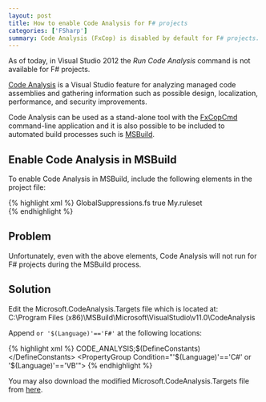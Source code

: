 ```yaml
---
layout: post
title: How to enable Code Analysis for F# projects
categories: ['FSharp']
summary: Code Analysis (FxCop) is disabled by default for F# projects. But if you're eager to know what FxCop can report on F# code, here's how to enable it.
---
```


As of today, in Visual Studio 2012 the *Run Code Analysis* command is not available for F# projects.

<p class="message"><a href="http://msdn.microsoft.com/en-us/library/3z0aeatx.aspx">Code Analysis</a> is a Visual Studio feature for analyzing managed code assemblies and gathering information such as possible design, localization, performance, and security improvements.</p>

Code Analysis can be used as a stand-alone tool with the [FxCopCmd](http://msdn.microsoft.com/en-us/library/bb429474.aspx) command-line application and  it is also possible to be included to automated build processes such is [MSBuild](http://msdn.microsoft.com/en-us/library/wea2sca5.aspx).

## Enable Code Analysis in MSBuild

To enable Code Analysis in MSBuild, include the following elements in the project file:

{% highlight xml %}
<CodeAnalysisModuleSuppressionsFile>GlobalSuppressions.fs</CodeAnalysisModuleSuppressionsFile>
<RunCodeAnalysis>true</RunCodeAnalysis>
<CodeAnalysisRuleSet>My.ruleset</CodeAnalysisRuleSet>    
{% endhighlight %}

## Problem

Unfortunately, even with the above elements, Code Analysis will not run for F# projects during the MSBuild process.

## Solution

Edit the Microsoft.CodeAnalysis.Targets file which is located at:  
C:\Program Files (x86)\MSBuild\Microsoft\VisualStudio\v11.0\CodeAnalysis

Append `or '$(Language)'=='F#'` at the following locations:

{% highlight xml %}
<DefineConstants Condition="'$(Language)'=='C#' ">CODE_ANALYSIS;$(DefineConstants)</DefineConstants>
<PropertyGroup Condition="'$(Language)'=='C#' or '$(Language)'=='VB'">
{% endhighlight %}

You may also download the modified Microsoft.CodeAnalysis.Targets file from [here](/downloads/Microsoft.CodeAnalysis.Targets.zip).